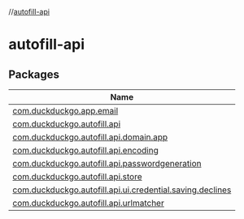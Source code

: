 //[autofill-api](index.md)

# autofill-api

## Packages

| Name |
|---|
| [com.duckduckgo.app.email](autofill-api/com.duckduckgo.app.email/index.md) |
| [com.duckduckgo.autofill.api](autofill-api/com.duckduckgo.autofill.api/index.md) |
| [com.duckduckgo.autofill.api.domain.app](autofill-api/com.duckduckgo.autofill.api.domain.app/index.md) |
| [com.duckduckgo.autofill.api.encoding](autofill-api/com.duckduckgo.autofill.api.encoding/index.md) |
| [com.duckduckgo.autofill.api.passwordgeneration](autofill-api/com.duckduckgo.autofill.api.passwordgeneration/index.md) |
| [com.duckduckgo.autofill.api.store](autofill-api/com.duckduckgo.autofill.api.store/index.md) |
| [com.duckduckgo.autofill.api.ui.credential.saving.declines](autofill-api/com.duckduckgo.autofill.api.ui.credential.saving.declines/index.md) |
| [com.duckduckgo.autofill.api.urlmatcher](autofill-api/com.duckduckgo.autofill.api.urlmatcher/index.md) |
